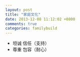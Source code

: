 ```yaml
---
layout: post
title: "家庭文化"
date: 2013-12-08 11:12:02 +0800
comments: true
categories: familybuild
---
```

* 坦诚 信任（支持）
* 尊重 包容（耐心）
